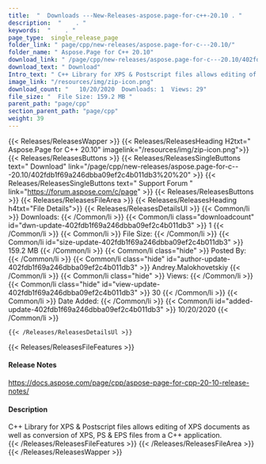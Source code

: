 ```yaml
---
title:  "  Downloads ---New-Releases-aspose.page-for-c++-20.10 . " 
description:  "    . " 
keywords:  "    . " 
page_type:  single_release_page
folder_link: " page/cpp/new-releases/aspose.page-for-c---20.10/"
folder_name: " Aspose.Page for C++ 20.10"
download_link: " /page/cpp/new-releases/aspose.page-for-c---20.10/402fdb1f69a246dbba09ef2c4b011db3"
download_text: " Download"
Intro_text: " C++ Library for XPS & Postscript files allows editing of XPS documents as well a..."
image_link: "/resources/img/zip-icon.png"
download_count: "   10/20/2020  Downloads: 1  Views: 29"
file_size: "  File Size: 159.2 MB "
parent_path: "page/cpp"
section_parent_path: "page/cpp"
weight: 39 
---
```


{{< Releases/ReleasesWapper >}}
  {{< Releases/ReleasesHeading H2txt=" Aspose.Page for C++ 20.10" imagelink="/resources/img/zip-icon.png">}}
  {{< Releases/ReleasesButtons >}}
    {{< Releases/ReleasesSingleButtons text=" Download" link="/page/cpp/new-releases/aspose.page-for-c---20.10/402fdb1f69a246dbba09ef2c4b011db3%20%20" >}}
    {{< Releases/ReleasesSingleButtons text=" Support Forum " link="https://forum.aspose.com/c/page" >}}
  {{< Releases/ReleasesButtons >}}
  {{< Releases/ReleasesFileArea >}}
    {{< Releases/ReleasesHeading h4txt="File Details">}}
    {{< Releases/ReleasesDetailsUl >}}
            {{< Common/li  >}} Downloads: {{< /Common/li >}} 
      {{< Common/li class="downloadcount" id="dwn-update-402fdb1f69a246dbba09ef2c4b011db3" >}} 1 {{< /Common/li >}} 
      {{< Common/li  >}} File Size: {{< /Common/li >}} 
      {{< Common/li id="size-update-402fdb1f69a246dbba09ef2c4b011db3" >}} 159.2 MB {{< /Common/li >}} 
      {{< Common/li  class="hide" >}} Posted By: {{< /Common/li >}} 
      {{< Common/li class="hide" id="author-update-402fdb1f69a246dbba09ef2c4b011db3" >}} Andrey.Malokhovetskiy {{< /Common/li >}} 
      {{< Common/li class="hide"  >}} Views: {{< /Common/li >}} 
      {{< Common/li class="hide" id="view-update-402fdb1f69a246dbba09ef2c4b011db3" >}} 30 {{< /Common/li >}} 
      {{< Common/li  >}} Date Added: {{< /Common/li >}} 
      {{< Common/li id="added-update-402fdb1f69a246dbba09ef2c4b011db3" >}} 10/20/2020 {{< /Common/li >}} 

    {{< /Releases/ReleasesDetailsUl >}}

  {{< Releases/ReleasesFileFeatures >}}
      <h4>Release Notes</h4><div><a href="https://docs.aspose.com/page/cpp/aspose-page-for-cpp-20-10-release-notes/">https://docs.aspose.com/page/cpp/aspose-page-for-cpp-20-10-release-notes/</a></div><h4>Description</h4><div class="HTMLDescription">C++ Library for XPS &amp; Postscript files allows editing of XPS documents as well as conversion of XPS, PS &amp; EPS files from a C++ application.</div>
  {{< /Releases/ReleasesFileFeatures >}}
 {{< /Releases/ReleasesFileArea >}}
{{< /Releases/ReleasesWapper >}}


